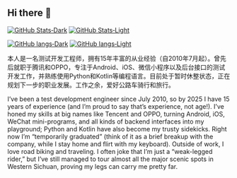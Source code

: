 ## Hi there 👋

<!--
**edsion1107/edsion1107** is a ✨ _special_ ✨ repository because its `README.md` (this file) appears on your GitHub profile.

Here are some ideas to get you started:

- 🔭 I’m currently working on ...
- 🌱 I’m currently learning ...
- 👯 I’m looking to collaborate on ...
- 🤔 I’m looking for help with ...
- 💬 Ask me about ...
- 📫 How to reach me: ...
- 😄 Pronouns: ...
- ⚡ Fun fact: ...
-->
[![GitHub Stats‑Dark](https://github-readme-stats.vercel.app/api?username=edsion1107&theme=panda&show_icons=true#gh-dark-mode-only)](https://github-readme-stats.vercel.app/api?username=edsion1107&theme=panda&show_icons=true#gh-dark-mode-only)
[![GitHub Stats‑Light](https://github-readme-stats.vercel.app/api?username=edsion1107&theme=panda&show_icons=true#gh-light-mode-only)](https://github-readme-stats.vercel.app/api?username=edsion1107&theme=panda&show_icons=true#gh-light-mode-only)

[![GitHub langs‑Dark](https://github-readme-stats.vercel.app/api/top-langs/?username=edsion1107&theme=panda&langs_count=8&layout=compact&hide=CSS,Stylus,Dockerfile,HTML#gh-dark-mode-only)](https://github-readme-stats.vercel.app/api/top-langs/?username=edsion1107&theme=panda&langs_count=8&layout=compact&hide=CSS,Stylus,Dockerfile,HTML#gh-dark-mode-only)
[![GitHub langs‑Light](https://github-readme-stats.vercel.app/api/top-langs/?username=edsion1107&theme=panda&langs_count=8&layout=compact&hide=CSS,Stylus,Dockerfile,HTML#gh-light-mode-only)](https://github-readme-stats.vercel.app/api/top-langs/?username=edsion1107&theme=panda&langs_count=8&layout=compact&hide=CSS,Stylus,Dockerfile,HTML#gh-light-mode-only)

本人是一名测试开发工程师，拥有15年丰富的从业经验（自2010年7月起）。曾先后就职于腾讯和OPPO，专注于Android、iOS、微信小程序以及后台接口的测试开发工作，并熟练使用Python和Kotlin等编程语言。目前处于暂时休整状态，正在规划下一步的职业发展。工作之余，爱好公路车骑行和旅行。

I’ve been a test development engineer since July 2010, so by 2025 I have 15 years of experience (and I’m proud to say that’s experience, not age!). I’ve honed my skills at big names like Tencent and OPPO, turning Android, iOS, WeChat mini-programs, and all kinds of backend interfaces into my playground; Python and Kotlin have also become my trusty sidekicks. Right now I’m “temporarily graduated” (think of it as a brief breakup with the company, while I stay home and flirt with my keyboard). Outside of work, I love road biking and traveling. I often joke that I’m just a “weak-legged rider,” but I’ve still managed to tour almost all the major scenic spots in Western Sichuan, proving my legs can carry me pretty far.
